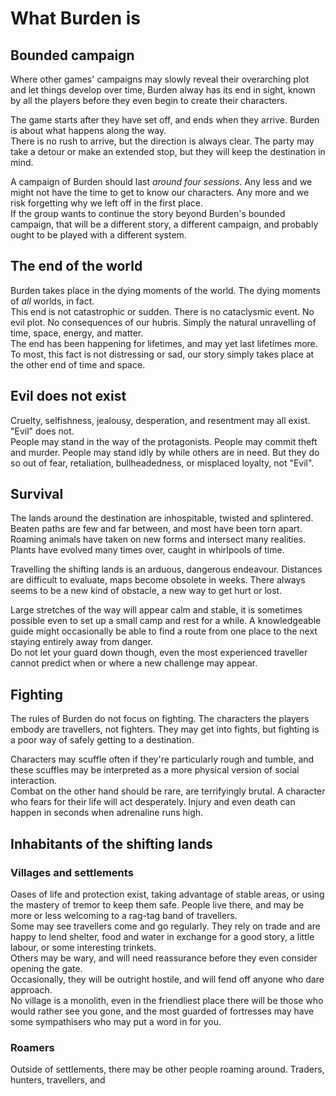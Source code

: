 # What Burden is

## Bounded campaign

Where other games' campaigns may slowly reveal their overarching plot and let things develop over time, Burden alway has its end in sight, known by all the players before they even begin to create their characters.  
  
The game starts after they have set off, and ends when they arrive. Burden is about what happens along the way.  
There is no rush to arrive, but the direction is always clear. The party may take a detour or make an extended stop, but they will keep the destination in mind.  
  
A campaign of Burden should last *around four sessions*. Any less and we might not have the time to get to know our characters. Any more and we risk forgetting why we left off in the first place.  
If the group wants to continue the story beyond Burden's bounded campaign, that will be a different story, a different campaign, and probably ought to be played with a different system.   
   
## The end of the world
  
Burden takes place in the dying moments of the world. The dying moments of *all* worlds, in fact.  
This end is not catastrophic or sudden. There is no cataclysmic event. No evil plot. No consequences of our hubris. Simply the natural unravelling of time, space, energy, and matter.  
The end has been happening for lifetimes, and may yet last lifetimes more.  
To most, this fact is not distressing or sad, our story simply takes place at the other end of time and space.   
  
## Evil does not exist
  
Cruelty, selfishness, jealousy, desperation, and resentment may all exist. "Evil" does not.  
People may stand in the way of the protagonists. People may commit theft and murder. People may stand idly by while others are in need. But they do so out of fear, retaliation, bullheadedness, or misplaced loyalty, not "Evil".  
  
## Survival
  
The lands around the destination are inhospitable, twisted and splintered.  
Beaten paths are few and far between, and most have been torn apart. Roaming animals have taken on new forms and intersect many realities. Plants have evolved many times over, caught in whirlpools of time.  
  
Travelling the shifting lands is an arduous, dangerous endeavour. Distances are difficult to evaluate, maps become obsolete in weeks. There always seems to be a new kind of obstacle, a new way to get hurt or lost.  
   
Large stretches of the way will appear calm and stable, it is sometimes possible even to set up a small camp and rest for a while. A knowledgeable guide might occasionally be able to find a route from one place to the next staying entirely away from danger.  
Do not let your guard down though, even the most experienced traveller cannot predict when or where a new challenge may appear.  
  
## Fighting
  
The rules of Burden do not focus on fighting. The characters the players embody are travellers, not fighters. They may get into fights, but fighting is a poor way of safely getting to a destination.  
  
Characters may scuffle often if they're particularly rough and tumble, and these scuffles may be interpreted as a more physical version of social interaction.   
Combat on the other hand should be rare, are terrifyingly brutal. A character who fears for their life will act desperately. Injury and even death can happen in seconds when adrenaline runs high.  
  
## Inhabitants of the shifting lands
   
### Villages and settlements
Oases of life and protection exist, taking advantage of stable areas, or using the mastery of tremor to keep them safe. People live there, and may be more or less welcoming to a rag-tag band of travellers.  
Some may see travellers come and go regularly. They rely on trade and are happy to lend shelter, food and water in exchange for a good story, a little labour, or some interesting trinkets.  
Others may be wary, and will need reassurance before they even consider opening the gate.  
Occasionally, they will be outright hostile, and will fend off anyone who dare approach.  
No village is a monolith, even in the friendliest place there will be those who would rather see you gone, and the most guarded of fortresses may have some sympathisers who may put a word in for you.  
   
### Roamers
Outside of settlements, there may be other people roaming around. Traders, hunters, travellers, and 